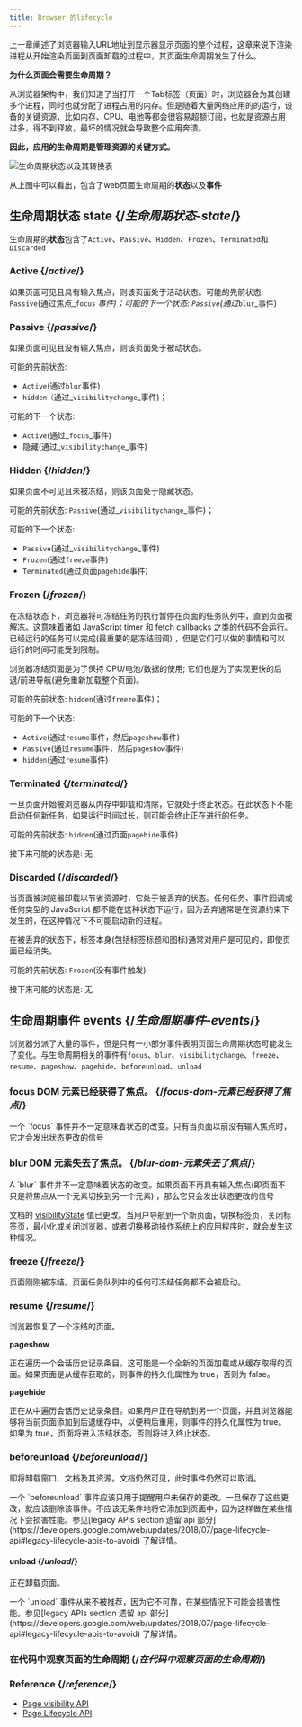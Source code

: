 ```yaml
---
title: Browser 的lifecycle
---
```


<Intro>

上一章阐述了浏览器输入URL地址到显示器显示页面的整个过程，这章来说下渲染进程从开始渲染页面到页面卸载的过程中，其页面生命周期发生了什么。

</Intro>


**为什么页面会需要生命周期？**

从浏览器架构中，我们知道了当打开一个Tab标签（页面）时，浏览器会为其创建多个进程，同时也就分配了进程占用的内存。但是随着大量网络应用的的运行，设备的关键资源，比如内存、CPU、电池等都会很容易超额订阅，也就是资源占用过多，得不到释放，最坏的情况就会导致整个应用奔溃。

**因此，应用的生命周期是管理资源的关键方式。**

![生命周期状态以及其转换表](https://media.wangbaoqi.tech/assets/blog/browser/cycle-api.webp)


从上图中可以看出，包含了web页面生命周期的**状态**以及**事件**

## 生命周期状态 state {/*生命周期状态-state*/}

生命周期的**状态**包含了`Active`、`Passive`、`Hidden`、`Frozen`、`Terminated`和`Discarded`

### Active {/*active*/}

如果页面可见且具有输入焦点，则该页面处于活动状态。可能的先前状态: `Passive`(通过焦点_`focus` _事件)；可能的下一个状态: `Passive`(通过_`blur`_事件)

### Passive {/*passive*/}

如果页面可见且没有输入焦点，则该页面处于被动状态。

可能的先前状态:

* `Active`(通过`blur`事件)
* `hidden（`通过_`visibilitychange`_事件)；

可能的下一个状态:

* `Active`(通过_`focus`_事件)
* 隐藏(通过_`visibilitychange`_事件)

### Hidden {/*hidden*/}

如果页面不可见且未被冻结，则该页面处于隐藏状态。

可能的先前状态: `Passive`(通过_`visibilitychange`_事件)；

可能的下一个状态:

* `Passive`(通过_`visibilitychange`_事件)
* `Frozen`(通过`freeze`事件)
* `Terminated`(通过页面`pagehide`事件)

### Frozen {/*frozen*/}

在冻结状态下，浏览器将可冻结任务的执行暂停在页面的任务队列中，直到页面被解冻。这意味着诸如 JavaScript timer 和 fetch callbacks 之类的代码不会运行。已经运行的任务可以完成(最重要的是冻结回调) ，但是它们可以做的事情和可以运行的时间可能受到限制。

浏览器冻结页面是为了保持 CPU/电池/数据的使用; 它们也是为了实现更快的后退/前进导航(避免重新加载整个页面)。

可能的先前状态: `hidden`(通过`freeze`事件)；

可能的下一个状态:

* `Active`(通过`resume`事件，然后`pageshow`事件)
* `Passive`(通过`resume`事件，然后`pageshow`事件)
* `hidden`(通过`resume`事件)

### Terminated {/*terminated*/}

一旦页面开始被浏览器从内存中卸载和清除，它就处于终止状态。在此状态下不能启动任何新任务，如果运行时间过长，则可能会终止正在进行的任务。

可能的先前状态: `hidden`(通过页面`pagehide`事件)

接下来可能的状态是: 无

### Discarded {/*discarded*/}

当页面被浏览器卸载以节省资源时，它处于被丢弃的状态。任何任务、事件回调或任何类型的 JavaScript 都不能在这种状态下运行，因为丢弃通常是在资源约束下发生的，在这种情况下不可能启动新的进程。

在被丢弃的状态下，标签本身(包括标签标题和图标)通常对用户是可见的，即使页面已经消失。

可能的先前状态: `Frozen`(没有事件触发)

接下来可能的状态是: 无

## 生命周期事件 events {/*生命周期事件-events*/}

浏览器分派了大量的事件，但是只有一小部分事件表明页面生命周期状态可能发生了变化。与生命周期相关的事件有`focus`、`blur`、`visibilitychange`、`freeze`、`resume`、`pageshow`、`pagehide`、`beforeunload`、`unload`

### focus DOM 元素已经获得了焦点。 {/*focus-dom-元素已经获得了焦点*/}

<Note>
 一个 `focus` 事件并不一定意味着状态的改变。只有当页面以前没有输入焦点时，它才会发出状态更改的信号
</Note>


### blur DOM 元素失去了焦点。 {/*blur-dom-元素失去了焦点*/}

<Note>
  A `blur` 事件并不一定意味着状态的改变。如果页面不再具有输入焦点(即页面不只是将焦点从一个元素切换到另一个元素) ，那么它只会发出状态更改的信号
</Note>


文档的 [visibilityState](https://developer.mozilla.org/en-US/docs/Web/API/Document/visibilitychange_event) 值已更改。当用户导航到一个新页面，切换标签页，关闭标签页，最小化或关闭浏览器，或者切换移动操作系统上的应用程序时，就会发生这种情况。

### freeze {/*freeze*/}

页面刚刚被冻结。页面任务队列中的任何可冻结任务都不会被启动。

### resume {/*resume*/}

浏览器恢复了一个冻结的页面。

**pageshow**

正在遍历一个会话历史记录条目。这可能是一个全新的页面加载或从缓存取得的页面。如果页面是从缓存获取的，则事件的持久化属性为 true，否则为 false。

**pagehide**

正在从中遍历会话历史记录条目。如果用户正在导航到另一个页面，并且浏览器能够将当前页面添加到后退缓存中，以便稍后重用，则事件的持久化属性为 true。如果为 true，页面将进入冻结状态，否则将进入终止状态。

### beforeunload {/*beforeunload*/}

即将卸载窗口、文档及其资源。文档仍然可见，此时事件仍然可以取消。

<Note>
 一个 `beforeunload` 事件应该只用于提醒用户未保存的更改。一旦保存了这些更改，就应该删除该事件。不应该无条件地将它添加到页面中，因为这样做在某些情况下会损害性能。参见[legacy APIs section 遗留 api 部分](https://developers.google.com/web/updates/2018/07/page-lifecycle-api#legacy-lifecycle-apis-to-avoid) 了解详情。
</Note>

#### unload {/*unload*/}

正在卸载页面。

<Note>
 一个 `unload` 事件从来不被推荐，因为它不可靠，在某些情况下可能会损害性能。参见[legacy APIs section 遗留 api 部分](https://developers.google.com/web/updates/2018/07/page-lifecycle-api#legacy-lifecycle-apis-to-avoid) 了解详情。
</Note>


### 在代码中观察页面的生命周期 {/*在代码中观察页面的生命周期*/}



### Reference {/*reference*/}

* [Page visibility API ](https://www.ruanyifeng.com/blog/2018/10/page_visibility_api.html)
* [Page Lifecycle API](https://wicg.github.io/page-lifecycle/)


